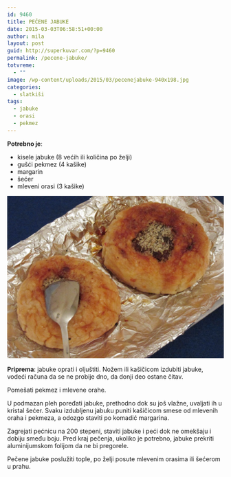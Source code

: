 ```yaml
---
id: 9460
title: PEČENE JABUKE
date: 2015-03-03T06:58:51+00:00
author: mila
layout: post
guid: http://superkuvar.com/?p=9460
permalink: /pecene-jabuke/
totvreme:
  - ""
image: /wp-content/uploads/2015/03/pecenejabuke-940x198.jpg
categories:
  - slatkiši
tags:
  - jabuke
  - orasi
  - pekmez
---
```

**Potrebno je**:

  * kisele jabuke (8 većih ili količina po želji)
  * gušći pekmez (4 kašike)
  * margarin
  * šećer
  * mleveni orasi (3 kašike)

![pecene jabuke](/wp-content/uploads/2015/03/pecenejabuke-1024x768.jpg)

**Priprema**: jabuke oprati i oljuštiti. Nožem ili kašičicom izdubiti jabuke, vodeći računa da se ne probije dno, da donji deo ostane čitav.

Pomešati pekmez i mlevene orahe.

U podmazan pleh poređati jabuke, prethodno dok su još vlažne, uvaljati ih u kristal šećer. Svaku izdubljenu jabuku puniti kašičicom smese od mlevenih oraha i pekmeza, a odozgo staviti po komadić margarina.

Zagrejati pećnicu na 200 stepeni, staviti jabuke i peći dok ne omekšaju i dobiju smeđu boju. Pred kraj pečenja, ukoliko je potrebno, jabuke prekriti aluminijumskom folijom da ne bi pregorele.

Pečene jabuke poslužiti tople, po želji posute mlevenim orasima ili šećerom u prahu.
